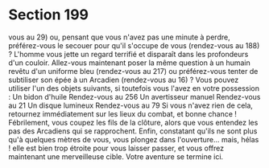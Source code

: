 # Section 199

vous au 29) ou, pensant que vous n'avez pas une minute à
perdre, préférez-vous le secouer pour qu'il s'occupe de vous
(rendez-vous au 188) ?
L'homme vous jette un regard terrifié et disparaît dans les
profondeurs d'un couloir. Allez-vous maintenant poser la même
question à un humain revêtu d'un uniforme bleu (rendez-vous au
217) ou préférez-vous tenter de subtiliser son épée à un Arcadien
(rendez-vous au 16) ?
Vous pouvez utiliser l'un des objets suivants, si toutefois vous
l'avez en votre possession :
Un bidon d'huile
Rendez-vous au 256
Un avertisseur manuel
Rendez-vous au 21
Un disque lumineux
Rendez-vous au 79
Si vous n'avez rien de cela, retournez immédiatement sur les
lieux du combat, et bonne chance !
Fébrilement, vous coupez les fils de la clôture, alors que vous
entendez les pas des Arcadiens qui se rapprochent. Enfin,
constatant qu'ils ne sont plus qu'à quelques mètres de vous, vous
plongez dans l'ouverture... mais, hélas ! elle est bien trop étroite
pour vous laisser passer, et vous offrez maintenant une
merveilleuse cible. Votre aventure se termine ici.